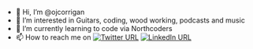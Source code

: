 - 👋 Hi, I’m @ojcorrigan
- 👀 I’m interested in Guitars, coding, wood working, podcasts and music
- 🌱 I’m currently learning to code via Northcoders
- 📫 How to reach me on [![Twitter URL](https://img.shields.io/badge/Twitter-%231DA1F2.svg?style=for-the-badge&logo=twitter&logoColor=white&style=social)](https://twitter.com/OwenCorrigan05) [![LinkedIn URL](https://img.shields.io/badge/LinkedIn-0077B5?style=for-the-badge&logo=linkedin&logoColor=white&style=social)](https://uk.linkedin.com/in/owen-corrigan-92a753182) 



<!---
ojcorrigan/ojcorrigan is a ✨ special ✨ repository because its `README.md` (this file) appears on your GitHub profile.
You can click the Preview link to take a look at your changes.
--->
